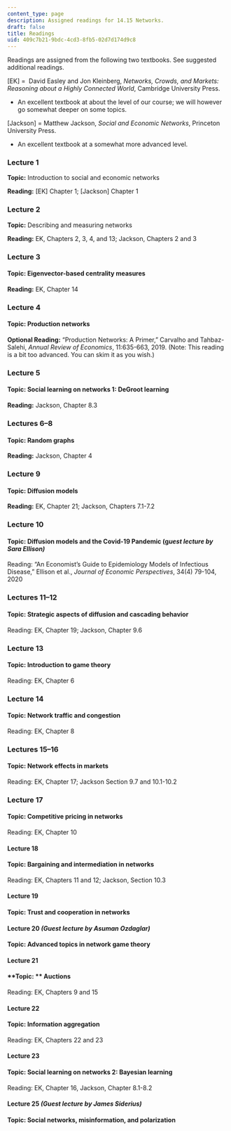 ```yaml
---
content_type: page
description: Assigned readings for 14.15 Networks.
draft: false
title: Readings
uid: 409c7b21-9bdc-4cd3-8fb5-02d7d174d9c8
---
```

Readings are assigned from the following two textbooks. See suggested additional readings.

\[EK\] =  David Easley and Jon Kleinberg, *Networks, Crowds, and Markets: Reasoning about a Highly Connected World*, Cambridge University Press. 

- An excellent textbook at about the level of our course; we will however go somewhat deeper on some topics.

\[Jackson\] = Matthew Jackson, *Social and Economic Networks*, Princeton University Press. 

- An excellent textbook at a somewhat more advanced level.

### Lecture 1

**Topic:** Introduction to social and economic networks 

**Reading:** \[EK\] Chapter 1; \[Jackson\] Chapter 1 

### Lecture 2

**Topic:** Describing and measuring networks 

**Reading:** EK, Chapters 2, 3, 4, and 13; Jackson, Chapters 2 and 3 

### Lecture 3

#### Topic: Eigenvector-based centrality measures 

**Reading:** EK, Chapter 14 

### Lecture 4

#### **Topic:** Production networks 

**Optional Reading:** “Production Networks: A Primer,” Carvalho and Tahbaz-Salehi, *Annual Review of Economics*, 11:635-663, 2019. (Note: This reading is a bit too advanced. You can skim it as you wish.) 

### Lecture 5 

#### **Topic:** Social learning on networks 1: DeGroot learning 

**Reading:** Jackson, Chapter 8.3 

### Lectures 6–8 

#### **Topic:** Random graphs 

**Reading:** Jackson, Chapter 4 

### Lecture 9  

#### **Topic:** Diffusion models 

**Reading:** EK, Chapter 21; Jackson, Chapters 7.1-7.2 

### Lecture 10

#### **Topic:** Diffusion models and the Covid-19 Pandemic (g*uest lecture by Sara Ellison)*

Reading: “An Economist’s Guide to Epidemiology Models of Infectious Disease,” Ellison et al., *Journal of Economic Perspectives*, 34(4) 79-104, 2020 

### Lectures 11–12 

#### Topic: Strategic aspects of diffusion and cascading behavior 

Reading: EK, Chapter 19; Jackson, Chapter 9.6 

### Lecture 13

#### Topic: Introduction to game theory 

Reading: EK, Chapter 6 

### Lecture 14

#### Topic: Network traffic and congestion 

Reading: EK, Chapter 8 

### Lectures 15–16

#### Topic: Network effects in markets 

Reading: EK, Chapter 17; Jackson Section 9.7 and 10.1-10.2 

### Lecture 17

#### Topic: Competitive pricing in networks 

Reading: EK, Chapter 10 

#### **Lecture 18**

#### **Topic:** Bargaining and intermediation in networks 

Reading: EK, Chapters 11 and 12; Jackson, Section 10.3 

#### **Lecture 19**

#### **Topic:** Trust and cooperation in networks 

#### **Lecture 20** *(Guest lecture by Asuman Ozdaglar)*

#### **Topic:** Advanced topics in network game theory

#### **Lecture 21**

#### **Topic: ** Auctions 

Reading: EK, Chapters 9 and 15 

#### **Lecture 22** 

#### Topic: Information aggregation 

Reading: EK, Chapters 22 and 23 

#### **Lecture 23** 

#### Topic: Social learning on networks 2: Bayesian learning 

Reading: EK, Chapter 16, Jackson, Chapter 8.1-8.2 

#### **Lecture 25** *(Guest lecture by James Siderius)*

#### Topic: Social networks, misinformation, and polarization